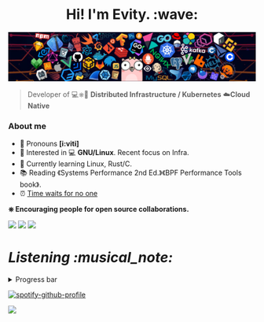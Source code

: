 <h1 align='center'> Hi! I'm Evity. :wave:</h1>

![](assets/hal.png)

> Developer of 💻⎈🐳 **Distributed Infrastructure / Kubernetes** ☁️**Cloud Native**

### About me

* 👑 Pronouns **[i:viti]**
* 🧐   Interested in 💻 **GNU/Linux**. Recent focus on Infra.
* 🌱   Currently learning Linux, Rust/C.
* 📚   Reading 《Systems Performance 2nd Ed.》《BPF Performance Tools book》.
* ⏰   [Time waits for no one](https://Evity.github.io/)

**⎈   Encouraging people for open source collaborations.**


![](https://github-profile-summary-cards.vercel.app/api/cards/profile-details?username=Evity&theme=github)
![](https://github-profile-summary-cards.vercel.app/api/cards/repos-per-language?username=Evity&theme=github)
![](https://github-profile-summary-cards.vercel.app/api/cards/stats?username=Evity&theme=github)
<h1 align='left'><i>Listening :musical_note:</i></h1>
<details align="left">
<summary>Progress bar</summary>

<p align="left">
  <a href="https://evity.vercel.app/now-playing?open">
  <img src="https://evity.vercel.app/now-playing" width="800" height="125">
</p>
</details>


  [![spotify-github-profile](https://spotify-github-profile.vercel.app/api/view?uid=31sjxvwfp73t7imhsjrzmlq2ytdq&cover_image=true&theme=default&bar_color_cover=false)](https://spotify-github-profile.vercel.app/api/view?uid=31sjxvwfp73t7imhsjrzmlq2ytdq&redirect=true)

![](https://visitor-badge.glitch.me/badge?page_id=evity.evity)